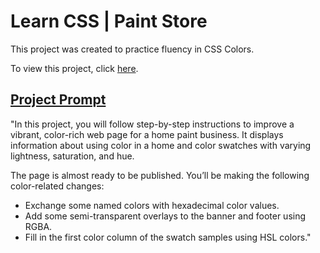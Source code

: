 # Learn CSS | Paint Store
This project was created to practice fluency in CSS Colors.

To view this project, click [here](https://vivian-mca.github.io/HTML-CSS-Codecademy-Projects/Paint%20Store).

## [Project Prompt](https://www.codecademy.com/paths/front-end-engineer-career-path/tracks/fecp-web-development-fundamentals/modules/fecp-learn-css-colors/projects/color-paint-store)
"In this project, you will follow step-by-step instructions to improve a vibrant, color-rich web page for a home paint business. It displays information about using color in a home and color swatches with varying lightness, saturation, and hue.

The page is almost ready to be published. You’ll be making the following color-related changes:

  * Exchange some named colors with hexadecimal color values.
  * Add some semi-transparent overlays to the banner and footer using RGBA.
  * Fill in the first color column of the swatch samples using HSL colors."
